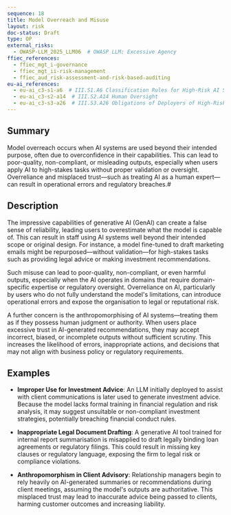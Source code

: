 ```yaml
---
sequence: 18
title: Model Overreach and Misuse
layout: risk
doc-status: Draft
type: OP
external_risks:
  - OWASP-LLM_2025_LLM06  # OWASP LLM: Excessive Agency
ffiec_references:
  - ffiec_mgt_i-governance
  - ffiec_mgt_ii-risk-management
  - ffiec_aud_risk-assessment-and-risk-based-auditing
eu-ai_references:
  - eu-ai_c3-s1-a6  # III.S1.A6 Classification Rules for High-Risk AI Systems
  - eu-ai_c3-s2-a14  # III.S2.A14 Human Oversight
  - eu-ai_c3-s3-a26  # III.S3.A26 Obligations of Deployers of High-Risk AI Systems
---
```


## Summary

Model overreach occurs when AI systems are used beyond their intended purpose, often due to overconfidence in their capabilities. This can lead to poor-quality, non-compliant, or misleading outputs, especially when users apply AI to high-stakes tasks without proper validation or oversight. Overreliance and misplaced trust—such as treating AI as a human expert—can result in operational errors and regulatory breaches.#

## Description

The impressive capabilities of generative AI (GenAI) can create a false sense of reliability, leading users to overestimate what the model is capable of. This can result in staff using AI systems well beyond their intended scope or original design. For instance, a model fine-tuned to draft marketing emails might be repurposed—without validation—for high-stakes tasks such as providing legal advice or making investment recommendations.

Such misuse can lead to poor-quality, non-compliant, or even harmful outputs, especially when the AI operates in domains that require domain-specific expertise or regulatory oversight. Overreliance on AI, particularly by users who do not fully understand the model's limitations, can introduce operational errors and expose the organisation to legal or reputational risk.

A further concern is the anthropomorphising of AI systems—treating them as if they possess human judgment or authority. When users place excessive trust in AI-generated recommendations, they may accept incorrect, biased, or incomplete outputs without sufficient scrutiny. This increases the likelihood of errors, inappropriate actions, and decisions that may not align with business policy or regulatory requirements.

## Examples

* **Improper Use for Investment Advice**:
  An LLM initially deployed to assist with client communications is later used to generate investment advice. Because the model lacks formal training in financial regulation and risk analysis, it may suggest unsuitable or non-compliant investment strategies, potentially breaching financial conduct rules.

* **Inappropriate Legal Document Drafting**:
  A generative AI tool trained for internal report summarisation is misapplied to draft legally binding loan agreements or regulatory filings. This could result in missing key clauses or regulatory language, exposing the firm to legal risk or compliance violations.

* **Anthropomorphism in Client Advisory**:
  Relationship managers begin to rely heavily on AI-generated summaries or recommendations during client meetings, assuming the model's outputs are authoritative. This misplaced trust may lead to inaccurate advice being passed to clients, harming customer outcomes and increasing liability.

